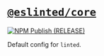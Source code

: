 # [`@eslinted/core`](https://www.npmjs.com/package/@eslinted/core)

[![NPM Publish (RELEASE)](https://github.com/jimmy-zhening-luo/linted-config/actions/workflows/RELEASE.yml/badge.svg)](https://github.com/jimmy-zhening-luo/linted-config/actions/workflows/RELEASE.yml)

Default config for `linted`.
